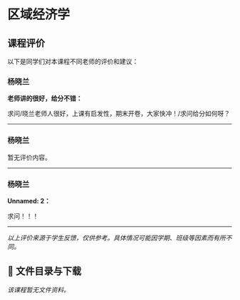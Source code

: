 # 区域经济学

## 课程评价

以下是同学们对本课程不同老师的评价和建议：

### 杨晓兰

**老师讲的很好，给分不错：**

求问/晓兰老师人很好，上课有启发性，期末开卷，大家快冲！/求问给分如何呀？

---

### 杨晓兰

暂无评价内容。

---

### 杨晓兰

**Unnamed: 2：**

求问！！！

---

*以上评价来源于学生反馈，仅供参考。具体情况可能因学期、班级等因素而有所不同。*
## 📄 文件目录与下载

_该课程暂无文件资料。_
